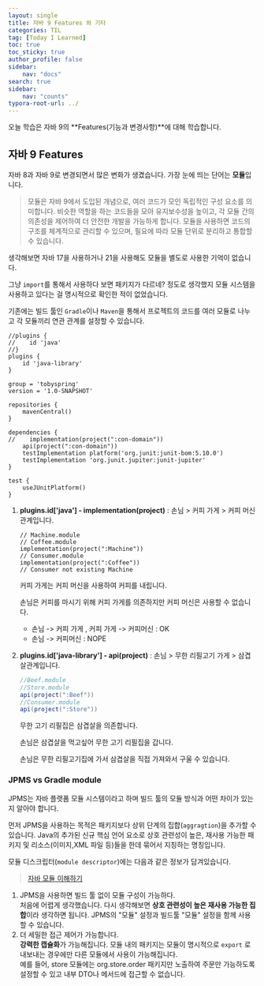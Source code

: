 ```yaml
---
layout: single
title: 자바 9 Features 와 기타
categories: TIL
tag: [Today I Learned]
toc: true
toc_sticky: true
author_profile: false
sidebar:
    nav: "docs"
search: true
sidebar:
    nav: "counts"
typora-root-url: ../
---
```


  

오늘 학습은 자바 9의 **Features(기능과 변경사항)**에 대해 학습합니다.

## 자바 9 Features

자바 8과 자바 9로 변경되면서 많은 변화가 생겼습니다. 가장 눈에 띄는 단어는 **모듈**입니다. 

> 모듈은 자바 9에서 도입된 개념으로, 여러 코드가 모인 독립적인 구성 요소를 의미합니다. 비슷한 역할을 하는 코드들을 모아 유지보수성을 높이고, 각 모듈 간의 의존성을 제어하여 더 안전한 개발을 가능하게 합니다. 모듈을 사용하면 코드의 구조를 체계적으로 관리할 수 있으며, 필요에 따라 모듈 단위로 분리하고 통합할 수 있습니다.

생각해보면 자바 17을 사용하거나 21을 사용해도 모듈을 별도로 사용한 기억이 없습니다.

그냥 `import`를 통해서 사용하다 보면 패키지가 다르네? 정도로 생각했지 모듈 시스템을 사용하고 있다는 걸 명시적으로 확인한 적이 없었습니다.  

기존에는 빌드 툴인 `Gradle`이나 `Maven`을 통해서 프로젝트의 코드를 여러 모듈로 나누고 각 모듈끼리 연관 관계를 설정할 수 있습니다.

```
//plugins {
//    id 'java'
//}
plugins {
    id 'java-library'
}

group = 'tobyspring'
version = '1.0-SNAPSHOT'

repositories {
    mavenCentral()
}

dependencies {
//    implementation(project(":con-domain"))
    api(project(":con-domain")) 
    testImplementation platform('org.junit:junit-bom:5.10.0')
    testImplementation 'org.junit.jupiter:junit-jupiter'
}

test {
    useJUnitPlatform()
}
```

1. **plugins.id['java'] - implementation(project)** : 손님 > 커피 가게 > 커피 머신 관계입니다.

   ```
   // Machine.module
   // Coffee.module
   implementation(project(":Machine"))
   // Consumer.module
   implementation(project(":Coffee"))
   // Consumer not existing Machine
   ```

   커피 가게는 커피 머신을 사용하여 커피를 내립니다.

   손님은 커피를 마시기 위해 커피 가게를 의존하지만 커피 머신은 사용할 수 없습니다.

   + 손님 ->  커피 가게 , 커피 가게 -> 커피머신 : OK
   + 손님 -> 커피머신 : NOPE

2. **plugins.id['java-library'] - api(project)** : 손님 > 무한 리필고기 가게 > 삼겹살관계입니다.

   ```java
   //Beef.module
   //Store.module
   api(project(":Beef")) 
   //Consumer.module
   api(project(":Store")) 
   ```

   무한 고기 리필집은 삼겹살을 의존합니다.

   손님은 삼겹살을 먹고싶어 무한 고기 리필집을 갑니다.

   손님은 무한 리필고기집에 가서 삼겹살을 직접 가져와서 구울 수 있습니다.

### JPMS vs Gradle module

JPMS는 자바 플랫폼 모듈 시스템이라고 하며 빌드 툴의 모듈 방식과 어떤 차이가 있는지 알아야 합니다.

먼저 JPMS을 사용하는 목적은 패키지보다 상위 단계의 집합(`aggragtion`)을 추가할 수 있습니다. Java의 추가된 신규 핵심 언어 요소로 상호 관련성이 높은, 재사용 가능한 패키지 및 리소스(이미지,XML 파일 등)들을 한데 묶어서 지칭하는 명칭입니다.

모듈 디스크립터(`module descriptor`)에는 다음과 같은 정보가 담겨있습니다.

> [자바 모듈 이해하기](https://www.oracle.com/kr/corporate/features/understanding-java-9-modules.html)

1. JPMS을 사용하면 빌드 툴 없이 모듈 구성이 가능하다.  
   처음에 어렵게 생각했습니다. 다시 생각해보면 **상호 관련성이 높은 재사용 가능한  집합**이라 생각하면 됩니다.
   JPMS의 "모듈" 설정과 빌드툴 "모듈" 설정을 함께 사용할 수 있습니다.
2. 더 세밀한 접근 제어가 가능합니다.  
   **강력한 캡슐화**가 가능해집니다. 모듈 내의 패키지는 모듈이 명시적으로 `export` 로 내보내는 경우에만 다른 모듈에서 사용이 가능해집니다.   
   예를 들어, store 모듈에는 org.store.order 패키지만 노출하여 주문만 가능하도록 설정할 수 있고 내부 DTO나 메서드에 접근할 수 없습니다.



